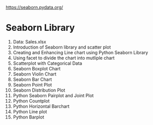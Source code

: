 https://seaborn.pydata.org/
# Seaborn Library
1. Data: Sales.xlsx
2. Introduction of Seaborn library and scatter plot
3. Creating and Enhancing Line chart using Python Seaborn Library
4. Using facet to divide the chart into mutliple chart
5. Scatterplot with Categorical Data
6. Seaborn Boxplot Chart
7. Seaborn Violin Chart
8. Seaborn Bar Chart
9. Seaborn Point Plot
10. Seaborn Distribution Plot
11. Python Seaborn Pairplot and Joint Plot
12. Python Countplot
13. Python Horizontal Barchart
14. Python Line plot
15. Python Barplot
